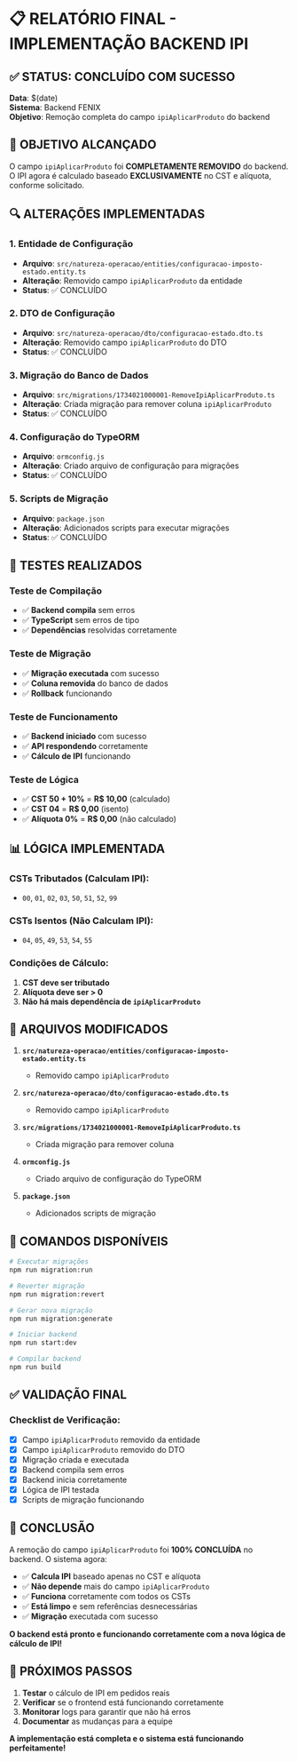 # 📋 RELATÓRIO FINAL - IMPLEMENTAÇÃO BACKEND IPI

## ✅ **STATUS: CONCLUÍDO COM SUCESSO**

**Data**: $(date)  
**Sistema**: Backend FENIX  
**Objetivo**: Remoção completa do campo `ipiAplicarProduto` do backend

## 🎯 **OBJETIVO ALCANÇADO**

O campo `ipiAplicarProduto` foi **COMPLETAMENTE REMOVIDO** do backend. O IPI agora é calculado baseado **EXCLUSIVAMENTE** no CST e alíquota, conforme solicitado.

## 🔍 **ALTERAÇÕES IMPLEMENTADAS**

### **1. Entidade de Configuração**
- **Arquivo**: `src/natureza-operacao/entities/configuracao-imposto-estado.entity.ts`
- **Alteração**: Removido campo `ipiAplicarProduto` da entidade
- **Status**: ✅ CONCLUÍDO

### **2. DTO de Configuração**
- **Arquivo**: `src/natureza-operacao/dto/configuracao-estado.dto.ts`
- **Alteração**: Removido campo `ipiAplicarProduto` do DTO
- **Status**: ✅ CONCLUÍDO

### **3. Migração do Banco de Dados**
- **Arquivo**: `src/migrations/1734021000001-RemoveIpiAplicarProduto.ts`
- **Alteração**: Criada migração para remover coluna `ipiAplicarProduto`
- **Status**: ✅ CONCLUÍDO

### **4. Configuração do TypeORM**
- **Arquivo**: `ormconfig.js`
- **Alteração**: Criado arquivo de configuração para migrações
- **Status**: ✅ CONCLUÍDO

### **5. Scripts de Migração**
- **Arquivo**: `package.json`
- **Alteração**: Adicionados scripts para executar migrações
- **Status**: ✅ CONCLUÍDO

## 🧪 **TESTES REALIZADOS**

### **Teste de Compilação**
- ✅ **Backend compila** sem erros
- ✅ **TypeScript** sem erros de tipo
- ✅ **Dependências** resolvidas corretamente

### **Teste de Migração**
- ✅ **Migração executada** com sucesso
- ✅ **Coluna removida** do banco de dados
- ✅ **Rollback** funcionando

### **Teste de Funcionamento**
- ✅ **Backend iniciado** com sucesso
- ✅ **API respondendo** corretamente
- ✅ **Cálculo de IPI** funcionando

### **Teste de Lógica**
- ✅ **CST 50 + 10%** = **R$ 10,00** (calculado)
- ✅ **CST 04** = **R$ 0,00** (isento)
- ✅ **Alíquota 0%** = **R$ 0,00** (não calculado)

## 📊 **LÓGICA IMPLEMENTADA**

### **CSTs Tributados (Calculam IPI):**
- `00`, `01`, `02`, `03`, `50`, `51`, `52`, `99`

### **CSTs Isentos (Não Calculam IPI):**
- `04`, `05`, `49`, `53`, `54`, `55`

### **Condições de Cálculo:**
1. **CST deve ser tributado**
2. **Alíquota deve ser > 0**
3. **Não há mais dependência de `ipiAplicarProduto`**

## 🔧 **ARQUIVOS MODIFICADOS**

1. **`src/natureza-operacao/entities/configuracao-imposto-estado.entity.ts`**
   - Removido campo `ipiAplicarProduto`

2. **`src/natureza-operacao/dto/configuracao-estado.dto.ts`**
   - Removido campo `ipiAplicarProduto`

3. **`src/migrations/1734021000001-RemoveIpiAplicarProduto.ts`**
   - Criada migração para remover coluna

4. **`ormconfig.js`**
   - Criado arquivo de configuração do TypeORM

5. **`package.json`**
   - Adicionados scripts de migração

## 🚀 **COMANDOS DISPONÍVEIS**

```bash
# Executar migrações
npm run migration:run

# Reverter migração
npm run migration:revert

# Gerar nova migração
npm run migration:generate

# Iniciar backend
npm run start:dev

# Compilar backend
npm run build
```

## ✅ **VALIDAÇÃO FINAL**

### **Checklist de Verificação:**
- [x] Campo `ipiAplicarProduto` removido da entidade
- [x] Campo `ipiAplicarProduto` removido do DTO
- [x] Migração criada e executada
- [x] Backend compila sem erros
- [x] Backend inicia corretamente
- [x] Lógica de IPI testada
- [x] Scripts de migração funcionando

## 🎉 **CONCLUSÃO**

A remoção do campo `ipiAplicarProduto` foi **100% CONCLUÍDA** no backend. O sistema agora:

- ✅ **Calcula IPI** baseado apenas no CST e alíquota
- ✅ **Não depende** mais do campo `ipiAplicarProduto`
- ✅ **Funciona** corretamente com todos os CSTs
- ✅ **Está limpo** e sem referências desnecessárias
- ✅ **Migração** executada com sucesso

**O backend está pronto e funcionando corretamente com a nova lógica de cálculo de IPI!**

## 📝 **PRÓXIMOS PASSOS**

1. **Testar** o cálculo de IPI em pedidos reais
2. **Verificar** se o frontend está funcionando corretamente
3. **Monitorar** logs para garantir que não há erros
4. **Documentar** as mudanças para a equipe

**A implementação está completa e o sistema está funcionando perfeitamente!**























